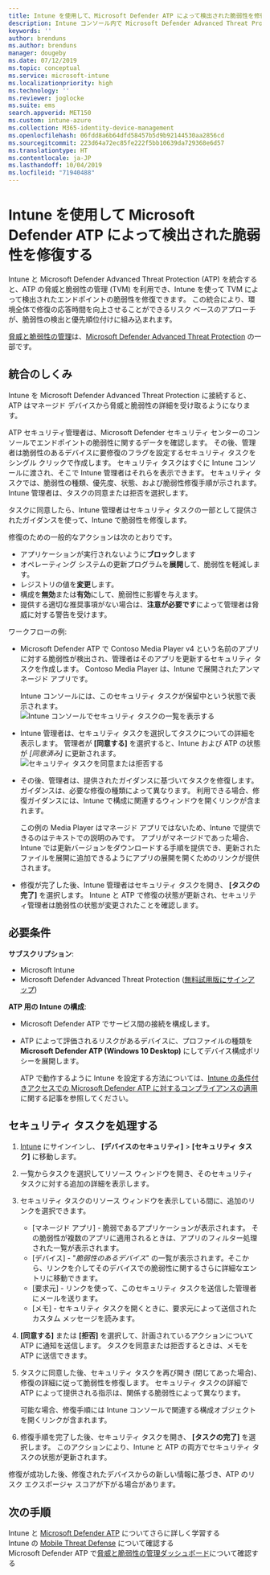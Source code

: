 ```yaml
---
title: Intune を使用して、Microsoft Defender ATP によって検出された脆弱性を修復する - Azure | Microsoft Docs
description: Intune コンソール内で Microsoft Defender Advanced Threat Protection (ATP) の一部である脅威と脆弱性の管理からセキュリティ タスクを管理する方法を説明します。
keywords: ''
author: brenduns
ms.author: brenduns
manager: dougeby
ms.date: 07/12/2019
ms.topic: conceptual
ms.service: microsoft-intune
ms.localizationpriority: high
ms.technology: ''
ms.reviewer: joglocke
ms.suite: ems
search.appverid: MET150
ms.custom: intune-azure
ms.collection: M365-identity-device-management
ms.openlocfilehash: 06fdd8a6b64dfd58457b5d9b92144530aa2856cd
ms.sourcegitcommit: 223d64a72ec85fe222f5bb10639da729368e6d57
ms.translationtype: HT
ms.contentlocale: ja-JP
ms.lasthandoff: 10/04/2019
ms.locfileid: "71940488"
---
```

# <a name="use-intune-to-remediate-vulnerabilities-identified-by-microsoft-defender-atp"></a>Intune を使用して Microsoft Defender ATP によって検出された脆弱性を修復する  

Intune と Microsoft Defender Advanced Threat Protection (ATP) を統合すると、ATP の脅威と脆弱性の管理 (TVM) を利用でき、Intune を使って TVM によって検出されたエンドポイントの脆弱性を修復できます。 この統合により、環境全体で修復の応答時間を向上させることができるリスク ベースのアプローチが、脆弱性の検出と優先順位付けに組み込まれます。  

[脅威と脆弱性の管理](https://docs.microsoft.com/windows/security/threat-protection/windows-defender-atp/next-gen-threat-and-vuln-mgt)は、[Microsoft Defender Advanced Threat Protection](https://docs.microsoft.com/windows/security/threat-protection/windows-defender-atp/windows-defender-advanced-threat-protection) の一部です。  

## <a name="how-integration-works"></a>統合のしくみ  

Intune を Microsoft Defender Advanced Threat Protection に接続すると、ATP はマネージド デバイスから脅威と脆弱性の詳細を受け取るようになります。  

ATP セキュリティ管理者は、Microsoft Defender セキュリティ センターのコンソールでエンドポイントの脆弱性に関するデータを確認します。 その後、管理者は脆弱性のあるデバイスに要修復のフラグを設定するセキュリティ タスクをシングル クリックで作成します。 セキュリティ タスクはすぐに Intune コンソールに渡され、そこで Intune 管理者はそれらを表示できます。 セキュリティ タスクでは、脆弱性の種類、優先度、状態、および脆弱性修復手順が示されます。 Intune 管理者は、タスクの同意または拒否を選択します。  

タスクに同意したら、Intune 管理者はセキュリティ タスクの一部として提供されたガイダンスを使って、Intune で脆弱性を修復します。  

修復のための一般的なアクションは次のとおりです。  

- アプリケーションが実行されないように**ブロック**します  
- オペレーティング システムの更新プログラムを**展開**して、脆弱性を軽減します。  
- レジストリの値を**変更**します。  
- 構成を**無効**または**有効**にして、脆弱性に影響を与えます。  
- 提供する適切な推奨事項がない場合は、**注意が必要です**によって管理者は脅威に対する警告を受けます。  

ワークフローの例:

- Microsoft Defender ATP で Contoso Media Player v4 という名前のアプリに対する脆弱性が検出され、管理者はそのアプリを更新するセキュリティ タスクを作成します。 Contoso Media Player は、Intune で展開されたアンマネージド アプリです。  

  Intune コンソールには、このセキュリティ タスクが保留中という状態で表示されます。  
  ![Intune コンソールでセキュリティ タスクの一覧を表示する](./media/atp-manage-vulnerabilities/temp-security-tasks.png)
 
- Intune 管理者は、セキュリティ タスクを選択してタスクについての詳細を表示します。  管理者が **[同意する]** を選択すると、Intune および ATP の状態が *[同意済み]* に更新されます。  
  ![セキュリティ タスクを同意または拒否する](./media/atp-manage-vulnerabilities/temp-accept-task.png) 
 
- その後、管理者は、提供されたガイダンスに基づいてタスクを修復します。  ガイダンスは、必要な修復の種類によって異なります。 利用できる場合、修復ガイダンスには、Intune で構成に関連するウィンドウを開くリンクが含まれます。 

  この例の Media Player はマネージド アプリではないため、Intune で提供できるのはテキストでの説明のみです。 アプリがマネージドであった場合、Intune では更新バージョンをダウンロードする手順を提供でき、更新されたファイルを展開に追加できるようにアプリの展開を開くためのリンクが提供されます。 

- 修復が完了した後、Intune 管理者はセキュリティ タスクを開き、 **[タスクの完了]** を選択します。  Intune と ATP で修復の状態が更新され、セキュリティ管理者は脆弱性の状態が変更されたことを確認します。  

## <a name="prerequisites"></a>必要条件  

**サブスクリプション**:  

- Microsoft Intune  
- Microsoft Defender Advanced Threat Protection ([無料試用版にサインアップ](https://www.microsoft.com/WindowsForBusiness/windows-atp?ocid=docs-wdatp-main-abovefoldlink))  

**ATP 用の Intune の構成**:  

- Microsoft Defender ATP でサービス間の接続を構成します。  
- ATP によって評価されるリスクがあるデバイスに、プロファイルの種類を **Microsoft Defender ATP (Windows 10 Desktop)** にしてデバイス構成ポリシーを展開します。

  ATP で動作するように Intune を設定する方法については、[Intune の条件付きアクセスでの Microsoft Defender ATP に対するコンプライアンスの適用](advanced-threat-protection.md#enable-microsoft-defender-atp-in-intune)に関する記事を参照してください。  

## <a name="work-with-security-tasks"></a>セキュリティ タスクを処理する  

1. [Intune](https://go.microsoft.com/fwlink/?linkid=2090973) にサインインし、 **[デバイスのセキュリティ]**  >  **[セキュリティ タスク]** に移動します。  
2. 一覧からタスクを選択してリソース ウィンドウを開き、そのセキュリティ タスクに対する追加の詳細を表示します。  
3. セキュリティ タスクのリソース ウィンドウを表示している間に、追加のリンクを選択できます。  
   - [マネージド アプリ] - 脆弱であるアプリケーションが表示されます。 その脆弱性が複数のアプリに適用されるときは、アプリのフィルター処理された一覧が表示されます。  
   - [デバイス] - "*脆弱性のあるデバイス*" の一覧が表示されます。そこから、リンクを介してそのデバイスでの脆弱性に関するさらに詳細なエントリに移動できます。  
   - [要求元] - リンクを使って、このセキュリティ タスクを送信した管理者にメールを送ります。  
   - [メモ] - セキュリティ タスクを開くときに、要求元によって送信されたカスタム メッセージを読みます。  
4. **[同意する]** または **[拒否]** を選択して、計画されているアクションについて ATP に通知を送信します。 タスクを同意または拒否するときは、メモを ATP に送信できます。  

5. タスクに同意した後、セキュリティ タスクを再び開き (閉じてあった場合)、修復の詳細に従って脆弱性を修復します。  セキュリティ タスクの詳細で ATP によって提供される指示は、関係する脆弱性によって異なります。  

   可能な場合、修復手順には Intune コンソールで関連する構成オブジェクトを開くリンクが含まれます。  

6. 修復手順を完了した後、セキュリティ タスクを開き、 **[タスクの完了]** を選択します。  このアクションにより、Intune と ATP の両方でセキュリティ タスクの状態が更新されます。  

修復が成功した後、修復されたデバイスからの新しい情報に基づき、ATP のリスク エクスポージャ スコアが下がる場合があります。 

## <a name="next-steps"></a>次の手順
Intune と [Microsoft Defender ATP](advanced-threat-protection.md) についてさらに詳しく学習する  
Intune の [Mobile Threat Defense](mobile-threat-defense.md) について確認する  
Microsoft Defender ATP で[脅威と脆弱性の管理ダッシュボード](https://docs.microsoft.com/windows/security/threat-protection/windows-defender-atp/tvm-dashboard-insights)について確認する
